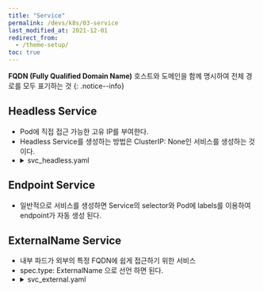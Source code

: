 ```yaml
---
title: "Service"
permalink: /devs/k8s/03-service
last_modified_at: 2021-12-01
redirect_from:
  - /theme-setup/
toc: true
---
```


**FQDN (Fully Qualified Domain Name)**
호스트와 도메인을 함께 명시하여 전체 경로를 모두 표기하는 것
{: .notice--info}

## Headless Service
- Pod에 직접 접근 가능한 고유 IP를 부여한다.
- Headless Service를 생성하는 방법은 ClusterIP: None인 서비스를 생성하는 것이다.
- <details><summary>svc_headless.yaml</summary><div markdown="1">
	```yaml
	apiVersion: v1
	kind: Service
	metadata:
	  name: headless-app
	  labels:
		app: headless-app
	spec:
	  ports:
	  - port: 80
		name: headless-app-port
	  clusterIP: None
	  selector:
		app: headless-app
	```
	</div></details>

## Endpoint Service
- 일반적으로 서비스를 생성하면 Service의 selector와 Pod에 labels를 이용하여 endpoint가 자동 생성 된다.

## ExternalName Service
- 내부 파드가 외부의 특정 FQDN에 쉽게 접근하기 위한 서비스
- spec.type: ExternalName 으로 선언 하면 된다.
- <details><summary>svc_external.yaml</summary><div markdown="1">
	```yaml
	apiVersion: v1
	kind: Service
	metadata: 
	  name: myapp-extname
	spec:
	  type: ExternalName
	  externalName: www.google.com
	```
	</div></details>